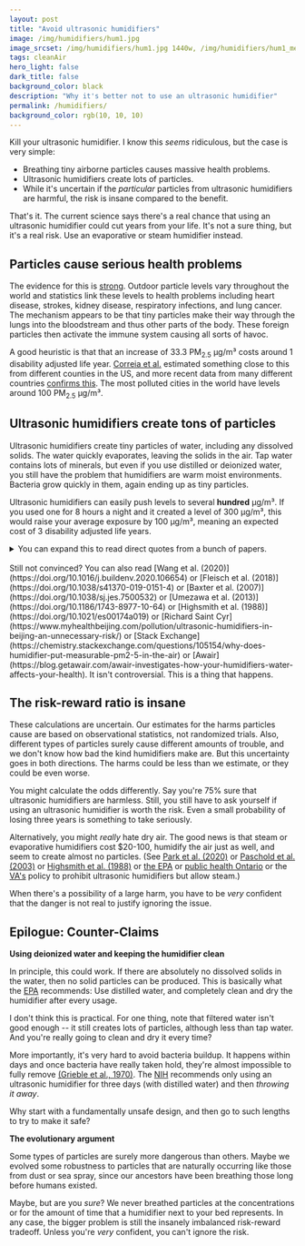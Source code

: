 ```yaml
---
layout: post
title: "Avoid ultrasonic humidifiers"
image: /img/humidifiers/hum1.jpg
image_srcset: /img/humidifiers/hum1.jpg 1440w, /img/humidifiers/hum1_med.jpg 1080w,  /img/humidifiers/hum1_small.jpg 720w
tags: cleanAir
hero_light: false
dark_title: false
background_color: black
description: "Why it's better not to use an ultrasonic humidifier"
permalink: /humidifiers/
background_color: rgb(10, 10, 10)
---
```


Kill your ultrasonic humidifier. I know this *seems* ridiculous, but the case is very simple:
* Breathing tiny airborne particles causes massive health problems.
* Ultrasonic humidifiers create lots of particles.
* While it's uncertain if the *particular* particles from ultrasonic humidifiers are harmful, the risk is insane compared to the benefit.

That's it. The current science says there's a real chance that using an ultrasonic humidifier could cut years from your life. It's not a sure thing, but it's a real risk. Use an evaporative or steam humidifier instead.

## Particles cause serious health problems

The evidence for this is [strong](https://dynomight.net/air/). Outdoor particle levels vary throughout the world and statistics link these levels to health problems including heart disease, strokes, kidney disease, respiratory infections, and lung cancer. The mechanism appears to be that tiny particles make their way through the lungs into the bloodstream and thus other parts of the body. These foreign particles then activate the immune system causing all sorts of havoc.

A good heuristic is that that an increase of 33.3 PM<sub>2.5</sub> μg/m³ costs around 1 disability adjusted life year. [Correia et al.](https://dx.doi.org/10.1097%2FEDE.0b013e3182770237) estimated something close to this from different counties in the US, and more recent data from many different countries [confirms this](https://dynomight.net/air/#a-heuristic-to-quantify-harms). The most polluted cities in the world have levels around 100 PM<sub>2.5</sub> μg/m³.

## Ultrasonic humidifiers create tons of particles

Ultrasonic humidifiers create tiny particles of water, including any dissolved solids. The water quickly evaporates, leaving the solids in the air. Tap water contains lots of minerals, but even if you use distilled or deionized water, you still have the problem that humidifiers are warm moist environments. Bacteria grow quickly in them, again ending up as tiny particles.

Ultrasonic humidifiers can easily push levels to several **hundred** μg/m³. If you used one for 8 hours a night and it created a level of 300 μg/m³, this would raise your average exposure by 100 μg/m³, meaning an expected cost of 3 disability adjusted life years.

<details markdown="1">
<summary>
You can expand this to read direct quotes from a bunch of papers.
</summary>

> Ultrasonic humidifiers [...] create tiny droplets consisting of water and its impurities. Once the water evaporates, the impurities can remain suspended as airborne particles. One of the primary concerns for household humidifiers is their ability to aerosolize pathogenic microbes. [...] This white dust was associated with respiratory distress in children if inhaled
>
> ![particles](/img/humidifiers/sain.jpg)
>
> [(Sain et al., 2017)](https://doi.org/10.1111/ina.12414)



>  Ultrasonic humidifiers were found to have a substantial impact on home indoor concentrations and personal exposures for SO<sub>4</sub><sup>2-</sup> as well as PM<sub>2.5</sub> , likely as the result of aerosolization of sulfates and other dissolved minerals present in the water. For the two subjects with ultrasonic humidifiers, personal SO<sub>4</sub><sup>2-</sup> and PM exposures were approximately two and five times greater, respectively, than corresponding ambient concentrations.
>
> [(Brown et al., 2009)](https://doi.org/10.1016/j.scitotenv.2009.02.016)



> When inhaled during an 8-hr exposure time, and depending on mineral water quality, humidifier aerosols can deposit up to 100 s of μg minerals in the human child respiratory tract and 3–4.5 times more μg of minerals in human adult respiratory tract. [...] Distilled water should be used whenever possible to prevent respiratory irritation (USEPA, 1991), although there is little indication that consumers are aware of or follow this consideration.
>
> ![yao](/img/humidifiers/yao.jpg)
>
> [(Yao et al., 2020)](https://doi.org/10.1016/j.envint.2020.105902)



> The ultrasonic humidifier has converted all the non-volatile solutes in tap water into PM. [...]  notice an unexpectedly high concentration of SO<sub>4</sub><sup>2-</sup>  in PM [...] We have detected a compound with a mass-to-charge ratio equivalent to that of azelaic acid or structure isomers. This result demonstrates the possibility that organic compounds can be associated with humidifier PM. [...] Operating a single ultrasonic humidifier with tap water resulted in PM<sub>2.5</sub> concentrations up to hundreds of  μg/m³.  
>
> ![lau](/img/humidifiers/lau.jpg)
>
> [(Lau et al., 2020)](https://doi.org/10.1111/ina.12765)



> The concentrations of metals/elements varies based on particle size and particle water content. Nonetheless, the same relative amounts of metals/elements are present in each particle. Thus, inhalation of small particles increased mass exposure to common tap water metals (e.g., calcium, sodium, magnesium), and also associated anions.
>
> Average indoor air particle concentrations were 211  μg/m³-air, based on ICP-MS metals and elements without bicarbonate, which exceed USEPA PM2.5 and PM10 values for ambient air.
>
> [(Yao et al., 2020)](https://doi.org/10.1016/j.wroa.2020.100060)

</details>

<br>
Still not convinced? You can also read [Wang et al. (2020)](https://doi.org/10.1016/j.buildenv.2020.106654) or [Fleisch et al. (2018)](https://doi.org/10.1038/s41370-019-0151-4) or [Baxter et al. (2007)](https://doi.org/10.1038/sj.jes.7500532) or [Umezawa et al. (2013)](https://doi.org/10.1186/1743-8977-10-64) or [Highsmith et al. (1988)](https://doi.org/10.1021/es00174a019) or [Richard Saint Cyr](https://www.myhealthbeijing.com/pollution/ultrasonic-humidifiers-in-beijing-an-unnecessary-risk/) or [Stack Exchange](https://chemistry.stackexchange.com/questions/105154/why-does-humidifier-put-measurable-pm2-5-in-the-air) or [Awair](https://blog.getawair.com/awair-investigates-how-your-humidifiers-water-affects-your-health). It isn't controversial. This is a thing that happens.

## The risk-reward ratio is insane

These calculations are uncertain. Our estimates for the harms particles cause are based on observational statistics, not randomized trials. Also, different types of particles surely cause different amounts of trouble, and we don't know how bad the kind humidifiers make are. But this uncertainty goes in both directions. The harms could be less than we estimate, or they could be even worse.

You might calculate the odds differently. Say you're 75% sure that ultrasonic humidifiers are harmless. Still, you still have to ask yourself if using an ultrasonic humidifier is worth the risk. Even a small probability of losing three years is something to take seriously.

Alternatively, you might *really* hate dry air. The good news is that steam or evaporative humidifiers cost $20-100, humidify the air just as well, and seem to create almost no particles. (See [Park et al. (2020)](https://doi.org/10.3390/ijerph17228638) or [Paschold et al. (2003)](https://doi.org/10.1016/S1352-2310(02)00969-X) or [Highsmith et al. (1988)](https://doi.org/10.1021/es00174a019) or [the EPA](https://www.epa.gov/sites/production/files/2014-08/documents/humidifier_factsheet.pdf) or [public health Ontario](https://www.publichealthontario.ca/-/media/documents/e/2017/eb-humidifier-hc.pdf?la=en) or the [VA's](https://www.va.gov/vhapublications/ViewPublication.asp?pub_ID=9181) policy to prohibit ultrasonic humidifiers but allow steam.)

When there's a possibility of a large harm, you have to be *very* confident that the danger is not real to justify ignoring the issue.


## Epilogue: Counter-Claims

**Using deionized water and keeping the humidifier clean**

In principle, this could work. If there are absolutely no dissolved solids in the water, then no solid particles can be produced. This is basically what the [EPA](https://www.epa.gov/sites/production/files/2014-08/documents/humidifier_factsheet.pdf) recommends: Use distilled water, and completely clean and dry the humidifier after every usage.

I don't think this is practical. For one thing, note that filtered water isn't good enough -- it still creates lots of particles, although less than tap water. And you're really going to clean and dry it every time?

More importantly, it's very hard to avoid bacteria buildup. It happens within days and once bacteria have really taken hold, they're almost impossible to fully remove [(Grieble et al., 1970)](https://doi.org/10.1056/nejm197003052821003). The [NIH](https://idsa.confex.com/idsa/2014/webprogram/Paper45731.html) recommends only using an ultrasonic humidifier for three days (with distilled water) and then *throwing it away*.

Why start with a fundamentally unsafe design, and then go to such lengths to try to make it safe?

**The evolutionary argument**

Some types of particles are surely more dangerous than others. Maybe we evolved some robustness to particles that are naturally occurring like those from dust or sea spray, since our ancestors have been breathing those long before humans existed.

Maybe, but are you *sure*? We never breathed particles at the concentrations or for the amount of time that a humidifier next to your bed represents. In any case, the bigger problem is still the insanely imbalanced risk-reward tradeoff. Unless you're *very* confident, you can't ignore the risk.